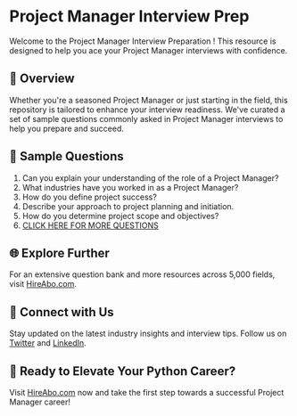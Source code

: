 # Project Manager Interview Prep

Welcome to the Project Manager Interview Preparation ! This resource is designed to help you ace your Project Manager interviews with confidence.

## 🚀 Overview

Whether you're a seasoned Project Manager or just starting in the field, this repository is tailored to enhance your interview readiness. We've curated a set of sample questions commonly asked in Project Manager interviews to help you prepare and succeed.

## 📝 Sample Questions

1. Can you explain your understanding of the role of a Project Manager?
2. What industries have you worked in as a Project Manager?
3. How do you define project success?
4. Describe your approach to project planning and initiation.
5. How do you determine project scope and objectives?
6. [CLICK HERE FOR MORE QUESTIONS](https://hireabo.com/job/1_3_0/Project%20Manager)

## 🌐 Explore Further

For an extensive question bank and more resources across 5,000 fields, visit [HireAbo.com](https://www.hireabo.com).

## 📱 Connect with Us

Stay updated on the latest industry insights and interview tips. Follow us on [Twitter](https://twitter.com/hireabo) and [LinkedIn](https://www.linkedin.com/in/hire-abo-3609972a8/).

## 🚀 Ready to Elevate Your Python Career?

Visit [HireAbo.com](https://www.hireabo.com) now and take the first step towards a successful Project Manager career!